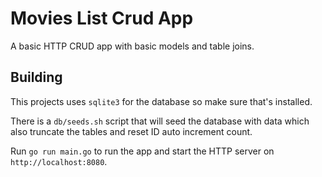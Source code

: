 # Movies List Crud App

A basic HTTP CRUD app with basic models and table joins.

## Building

This projects uses `sqlite3` for the database so make sure that's installed.

There is a `db/seeds.sh` script that will seed the database with data which also truncate the tables and reset ID auto increment count.

Run `go run main.go` to run the app and start the HTTP server on `http://localhost:8080`.
